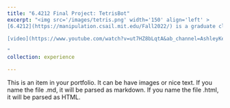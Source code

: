```yaml
---
title: "6.4212 Final Project: TetrisBot"
excerpt: "<img src='/images/tetris.png' width='150' align='left' >
[6.4212](https://manipulation.csail.mit.edu/Fall2022/) is a graduate class that focuses on creating robotic systems that can automatically manipulate physical objects in unstructured environments. For our final project, we developed TetrisBot: an end-to-end robotic system that plays Tetris. We developed the perception, control, and gameplay systems that Tetris requires using [Drake](https://drake.mit.edu/). This project won the *Best Project Award* for Fall 2022. <br/>

[video](https://www.youtube.com/watch?v=ut7HZ8bLqtA&ab_channel=AshleyKe) | [paper](https://slolla.github.io/files/tetrisbot.pdf)

"
collection: experience

---
```


This is an item in your portfolio. It can be have images or nice text. If you name the file .md, it will be parsed as markdown. If you name the file .html, it will be parsed as HTML. 
